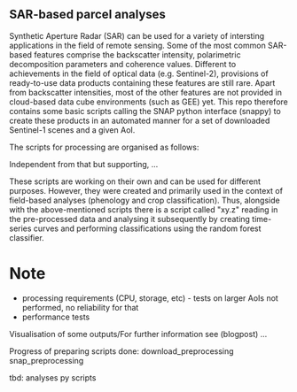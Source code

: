 ## SAR-based parcel analyses

Synthetic Aperture Radar (SAR) can be used for a variety of intersting applications in the field of remote sensing. Some of the most common SAR-based features comprise the backscatter intensity, polarimetric decomposition parameters and coherence values. Different to achievements in the field of optical data (e.g. Sentinel-2), provisions of ready-to-use data products containing these features are still rare. Apart from backscatter intensities, most of the other features are not provided in cloud-based data cube environments (such as GEE) yet. This repo therefore contains some basic scripts calling the SNAP python interface (snappy) to create these products in an automated manner for a set of downloaded Sentinel-1 scenes and a given AoI.

The scripts for processing are organised as follows:

Independent from that but supporting, ...


These scripts are working on their own and can be used for different purposes. However, they were created and primarily used in the context of field-based analyses (phenology and crop classification). Thus, alongside with the above-mentioned scripts there is a script called "xy.z" reading in the pre-processed data and analysing it subsequently by creating time-series curves and performing classifications using the random forest classifier. 

# Note
* processing requirements (CPU, storage, etc) - tests on larger AoIs not performed, no reliability for that
* performance tests

Visualisation of some outputs/For further information see (blogpost)
...


Progress of preparing scripts
done:
    download_preprocessing
    snap_preprocessing

tbd:
    analyses
    py scripts
